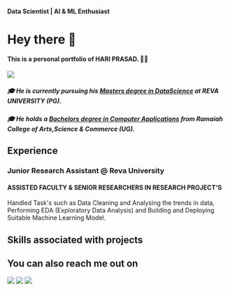 #### Data Scientist | AI & ML Enthusiast

# Hey there 👋

#### This is a personal portfolio of HARI PRASAD. 🧑‍💻
<a href="https://www.linkedin.com/in/hariprasads6/"><img src="https://img.shields.io/badge/-LinkedIn-0072b1?&style=for-the-badge&logo=linkedin&logoColor=white" /></a>
##### 🎓 He is currently pursuing his <u>Masters degree in DataScience</u> at **REVA UNIVERSITY (PG)**. 
##### 🎓 He holds a <u>Bachelors degree in Computer Applications</u> from **Ramaiah College of Arts,Science & Commerce (UG)**. 

## Experience
### **Junior Research Assistant @ Reva University**
#### ASSISTED FACULTY & SENIOR RESEARCHERS IN RESEARCH PROJECT'S 
Handled Task's such as Data Cleaning and Analysing the trends in data, Performing EDA (Exploratory Data Analysis) and Building and Deploying Suitable Machine Learning Model.

## Skills associated with projects



## You can also reach me out on 
<a href="https://github.com/hsnaidu"><img src="https://img.shields.io/badge/Github-181717?style=for-the-badge&logo=github&logoColor=white"/></a>
<a href="https://medium.com/@_hariprasad"><img src="https://img.shields.io/badge/Medium-000000?style=for-the-badge&logo=medium&logoColor=white"/></a>
<a href="https://share.streamlit.io/"><img src="https://img.shields.io/badge/Streamlit-FF4B4B?style=for-the-badge&logo=streamlit&logoColor=white"/></a>
